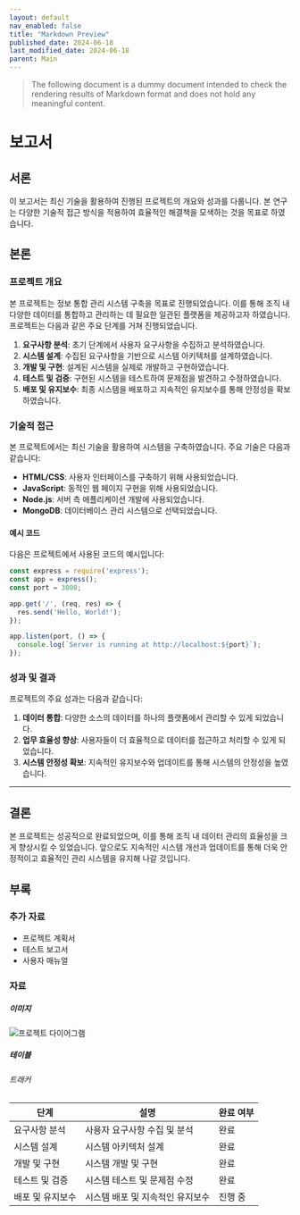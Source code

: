 ```yaml
---
layout: default
nav_enabled: false
title: "Markdown Preview"
published_date: 2024-06-18
last_modified_date: 2024-06-18
parent: Main
---
```


> The following document is a dummy document intended to check the rendering results of Markdown format and does not hold any meaningful content.


# 보고서

## 서론
이 보고서는 최신 기술을 활용하여 진행된 프로젝트의 개요와 성과를 다룹니다. 본 연구는 다양한 기술적 접근 방식을 적용하여 효율적인 해결책을 모색하는 것을 목표로 하였습니다.

## 본론

### 프로젝트 개요
본 프로젝트는 정보 통합 관리 시스템 구축을 목표로 진행되었습니다. 이를 통해 조직 내 다양한 데이터를 통합하고 관리하는 데 필요한 일관된 플랫폼을 제공하고자 하였습니다. 프로젝트는 다음과 같은 주요 단계를 거쳐 진행되었습니다.

1. **요구사항 분석**: 초기 단계에서 사용자 요구사항을 수집하고 분석하였습니다.
2. **시스템 설계**: 수집된 요구사항을 기반으로 시스템 아키텍처를 설계하였습니다.
3. **개발 및 구현**: 설계된 시스템을 실제로 개발하고 구현하였습니다.
4. **테스트 및 검증**: 구현된 시스템을 테스트하여 문제점을 발견하고 수정하였습니다.
5. **배포 및 유지보수**: 최종 시스템을 배포하고 지속적인 유지보수를 통해 안정성을 확보하였습니다.

### 기술적 접근
본 프로젝트에서는 최신 기술을 활용하여 시스템을 구축하였습니다. 주요 기술은 다음과 같습니다:

- **HTML/CSS**: 사용자 인터페이스를 구축하기 위해 사용되었습니다.
- **JavaScript**: 동적인 웹 페이지 구현을 위해 사용되었습니다.
- **Node.js**: 서버 측 애플리케이션 개발에 사용되었습니다.
- **MongoDB**: 데이터베이스 관리 시스템으로 선택되었습니다.

#### 예시 코드
다음은 프로젝트에서 사용된 코드의 예시입니다:

```javascript
const express = require('express');
const app = express();
const port = 3000;

app.get('/', (req, res) => {
  res.send('Hello, World!');
});

app.listen(port, () => {
  console.log(`Server is running at http://localhost:${port}`);
});
```

### 성과 및 결과
프로젝트의 주요 성과는 다음과 같습니다:

1. **데이터 통합**: 다양한 소스의 데이터를 하나의 플랫폼에서 관리할 수 있게 되었습니다.
2. **업무 효율성 향상**: 사용자들이 더 효율적으로 데이터를 접근하고 처리할 수 있게 되었습니다.
3. **시스템 안정성 확보**: 지속적인 유지보수와 업데이트를 통해 시스템의 안정성을 높였습니다.

---

## 결론
본 프로젝트는 성공적으로 완료되었으며, 이를 통해 조직 내 데이터 관리의 효율성을 크게 향상시킬 수 있었습니다. 앞으로도 지속적인 시스템 개선과 업데이트를 통해 더욱 안정적이고 효율적인 관리 시스템을 유지해 나갈 것입니다.

## 부록

### 추가 자료
- 프로젝트 계획서
- 테스트 보고서
- 사용자 매뉴얼

### 자료

##### 이미지

![프로젝트 다이어그램](https://via.placeholder.com/150)

##### 테이블

###### 트래커

| 단계        | 설명                              | 완료 여부 |
| ----------- | --------------------------------- | --------- |
| 요구사항 분석 | 사용자 요구사항 수집 및 분석       | 완료      |
| 시스템 설계  | 시스템 아키텍처 설계               | 완료      |
| 개발 및 구현 | 시스템 개발 및 구현               | 완료      |
| 테스트 및 검증 | 시스템 테스트 및 문제점 수정       | 완료      |
| 배포 및 유지보수 | 시스템 배포 및 지속적인 유지보수 | 진행 중    |
